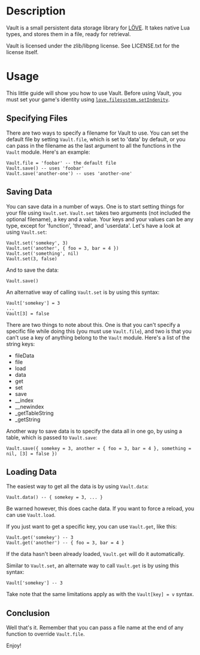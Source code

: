 # Description

Vault is a small persistent data storage library for [LÖVE](http://love2d.org/). It takes native Lua types, and stores them in a file, ready for retrieval.

Vault is licensed under the zlib/libpng license. See LICENSE.txt for the license itself.

# Usage

This little guide will show you how to use Vault. Before using Vault, you must set your game's identity using <code>[love.filesystem.setIndenity](http://love2d.org/wiki/love.filesystem.setIdentity)</code>.

## Specifying Files

There are two ways to specify a filename for Vault to use. You can set the default file by setting <code>Vault.file</code>, which is set to 'data' by default, or you can pass in the filename as the last argument to all the functions in the <code>Vault</code> module. Here's an example:

    Vault.file = 'foobar' -- the default file
    Vault.save() -- uses 'foobar'
    Vault.save('another-one') -- uses 'another-one'

## Saving Data

You can save data in a number of ways. One is to start setting things for your file using <code>Vault.set</code>. <code>Vault.set</code> takes two arguments (not included the optional filename), a key and a value. Your keys and your values can be any type, except for 'function', 'thread', and 'userdata'. Let's have a look at using <code>Vault.set</code>:

    Vault.set('somekey', 3)
    Vault.set('another', { foo = 3, bar = 4 })
    Vault.set('something', nil)
    Vault.set(3, false)
    
And to save the data:

    Vault.save()
    
An alternative way of calling <code>Vault.set</code> is by using this syntax:

    Vault['somekey'] = 3
    ...
    Vault[3] = false
    
There are two things to note about this. One is that you can't specify a specific file while doing this (you must use <code>Vault.file</code>), and two is that you can't use a key of anything belong to the <code>Vault</code> module. Here's a list of the string keys:

* fileData
* file
* load
* data
* get
* set
* save
* \__index
* \__newindex
* \_getTableString
* \_getString

Another way to save data is to specify the data all in one go, by using a table, which is passed to <code>Vault.save</code>:

    Vault.save({ somekey = 3, another = { foo = 3, bar = 4 }, something = nil, [3] = false })
    
## Loading Data

The easiest way to get all the data is by using <code>Vault.data</code>:

    Vault.data() -- { somekey = 3, ... }
    
Be warned however, this does cache data. If you want to force a reload, you can use <code>Vault.load</code>.

If you just want to get a specific key, you can use <code>Vault.get</code>, like this:

    Vault.get('somekey') -- 3
    Vault.get('another') -- { foo = 3, bar = 4 }
    
If the data hasn't been already loaded, <code>Vault.get</code> will do it automatically.

Similar to <code>Vault.set</code>, an alternate way to call <code>Vault.get</code> is by using this syntax:

    Vault['somekey'] -- 3

Take note that the same limitations apply as with the <code>Vault[key] = v</code> syntax.

## Conclusion

Well that's it. Remember that you can pass a file name at the end of any function to override <code>Vault.file</code>.

Enjoy!